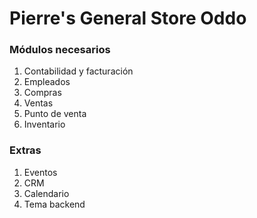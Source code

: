 # Pierre's General Store Oddo

### Módulos necesarios

1. Contabilidad y facturación
2. Empleados
3. Compras
4. Ventas
5. Punto de venta
6. Inventario

### Extras

1. Eventos
2. CRM
3. Calendario
4. Tema backend
